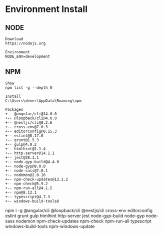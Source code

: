 # Environment Install

## NODE
```text
Download
https://nodejs.org

Environment
NODE_ENV=development
```
## NPM
```text
Show
npm list -g --depth 0

Install
C:\Users\dener\AppData\Roaming\npm

Packages
+-- @angular/cli@14.0.0
+-- @loopback/cli@4.0.0
+-- @nestjs/cli@8.2.6
+-- cross-env@7.0.3
+-- editorconfig@0.15.3
+-- eslint@8.17.0
+-- grunt@1.5.3
+-- gulp@4.0.2
+-- htmlhint@1.1.4
+-- http-server@14.1.1
+-- jest@28.1.1
+-- node-gyp-build@4.4.0
+-- node-gyp@9.0.0
+-- node-sass@7.0.1
+-- nodemon@2.0.16
+-- npm-check-updates@13.1.2
+-- npm-check@5.9.2
+-- npm-run-all@4.1.5
+-- npm@8.12.1
+-- typescript@4.7.3
+-- windows-build-tools@
```

npm i -g @angular/cli @loopback/cli @nestjs/cli cross-env editorconfig eslint grunt gulp htmlhint http-server jest node-gyp-build node-gyp node-sass nodemon npm-check-updates npm-check npm-run-all typescript windows-build-tools npm-windows-update
```
